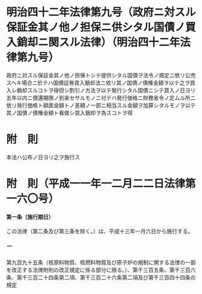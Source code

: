 # 明治四十二年法律第九号（政府ニ対スル保証金其ノ他ノ担保ニ供シタル国債ノ買入銷却ニ関スル法律）（明治四十二年法律第九号）
政府ニ対スル保証金其ノ他ノ担保トシテ提供シタル国債ヲ法令ノ規定ニ依リ公売スヘキ場合ニ於テハ国債証券買入銷却法ニ依リ其ノ国債ノ債権金額ヲ以テ之ヲ買入レ銷却スルコトヲ得但シ割引ノ方法ヲ以テ発行シタル国債ニシテ買入ノ日ヨリ五年以内ニ償還期限ノ到来セサルモノニ付テハ発行価格ニ財務省令ノ定ムル所ニ依リ発行価格ト額面金額トノ差額ノ一部ニ相当スル金額ヲ加算シタルモノヲ以テ其ノ国債ノ債権金額ト看做シ買入銷却ヲ為スコトヲ得
# 附　則
本法ハ公布ノ日ヨリ之ヲ施行ス
# 附　則（平成一一年一二月二二日法律第一六〇号）
#### 第一条（施行期日）
この法律（第二条及び第三条を除く。）は、平成十三年一月六日から施行する。
##### 一
第九百九十五条（核原料物質、核燃料物質及び原子炉の規制に関する法律の一部を改正する法律附則の改正規定に係る部分に限る。）、第千三百五条、第千三百六条、第千三百二十四条第二項、第千三百二十六条第二項及び第千三百四十四条の規定
